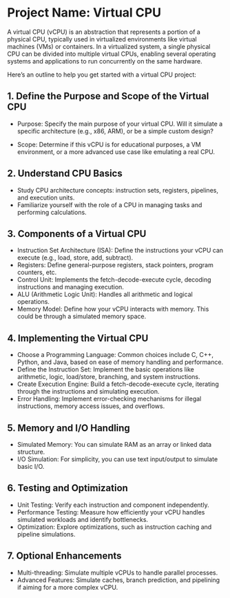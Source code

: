 
# Project Name: Virtual CPU


A virtual CPU (vCPU) is an abstraction that represents a portion of a physical CPU, typically used in virtualized environments like virtual machines (VMs) or containers. In a virtualized system, a single physical CPU can be divided into multiple virtual CPUs, enabling several operating systems and applications to run concurrently on the same hardware.

Here’s an outline to help you get started with a virtual CPU project:



## 1. Define the Purpose and Scope of the Virtual CPU

- Purpose: Specify the main purpose of your virtual CPU. Will it simulate a specific architecture (e.g., x86, ARM), or be a simple custom design?
   
- Scope: Determine if this vCPU is for educational purposes, a VM environment, or a more advanced use case like emulating a real CPU.

## 2. Understand CPU Basics
- Study CPU architecture concepts: instruction sets, registers, pipelines, and execution units.
 - Familiarize yourself with the role of a CPU in managing tasks and performing calculations.

 ## 3. Components of a Virtual CPU
  - Instruction Set Architecture (ISA): Define the instructions your vCPU can execute (e.g., load, store, add, subtract).
   - Registers: Define general-purpose registers, stack pointers, program counters, etc.
   - Control Unit: Implements the fetch-decode-execute cycle, decoding instructions and managing execution.
   - ALU (Arithmetic Logic Unit): Handles all arithmetic and logical operations.
   - Memory Model: Define how your vCPU interacts with memory. This could be through a simulated memory space.

 ## 4. Implementing the Virtual CPU
  - Choose a Programming Language: Common choices include C, C++, Python, and Java, based on ease of memory handling and performance.
   - Define the Instruction Set: Implement the basic operations like arithmetic, logic, load/store, branching, and system instructions.
   - Create Execution Engine: Build a fetch-decode-execute cycle, iterating through the instructions and simulating execution.
   - Error Handling: Implement error-checking mechanisms for illegal instructions, memory access issues, and overflows.

   ## 5. Memory and I/O Handling
- Simulated Memory: You can simulate RAM as an array or linked data structure.
- I/O Simulation: For simplicity, you can use text input/output to simulate basic I/O.

## 6. Testing and Optimization
 - Unit Testing: Verify each instruction and component independently.
 - Performance Testing: Measure how efficiently your vCPU handles simulated workloads and identify bottlenecks.
 - Optimization: Explore optimizations, such as instruction caching and pipeline simulations.

 ## 7. Optional Enhancements
  - Multi-threading: Simulate multiple vCPUs to handle parallel processes.
   - Advanced Features: Simulate caches, branch prediction, and pipelining if aiming for a more complex vCPU.





